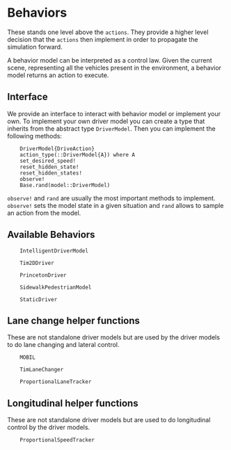 # Behaviors
These stands one level above the `actions`. They provide a higher level decision that
the `actions` then implement in order to propagate the simulation forward.

A behavior model can be interpreted as a control law. Given the current scene, representing all 
the vehicles present in the environment, a behavior model returns an action to execute. 

## Interface

We provide an interface to interact with behavior model or implement your own. To implement your own driver model you can create a type that inherits from the abstract type `DriverModel`. Then you can implement the following methods:

```@docs
    DriverModel{DriveAction}
    action_type(::DriverModel{A}) where A
    set_desired_speed!
    reset_hidden_state!
    reset_hidden_states!
    observe!
    Base.rand(model::DriverModel)
```

`observe!` and `rand` are usually the most important methods to implement. `observe!` sets the model state in a given situation and `rand` allows to sample an action from the model.


## Available Behaviors
```@docs
    IntelligentDriverModel
```

```@docs
    Tim2DDriver
```

```@docs
    PrincetonDriver
```

```@docs
    SidewalkPedestrianModel
```

```@docs 
    StaticDriver
```

## Lane change helper functions
These are not standalone driver models but are used by the driver models to do
lane changing and lateral control.

```@docs
    MOBIL
```

```@docs
    TimLaneChanger
```

```@docs
    ProportionalLaneTracker
```

## Longitudinal helper functions

These are not standalone driver models but are used to do longitudinal control by the
driver models.

```@docs
    ProportionalSpeedTracker
```
